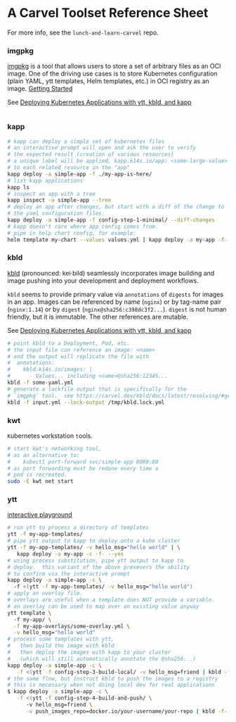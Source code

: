 # A Carvel Toolset Reference Sheet

For more info, see the `lunch-and-learn-carvel` repo.

### imgpkg 

[imgpkg](https://carvel.dev/imgpkg/docs/latest/) is a tool that allows users to store a set of arbitrary files as an OCI image. One of the driving use cases is to store Kubernetes configuration (plain YAML, ytt templates, Helm templates, etc.) in OCI registry as an image. [Getting Started](https://carvel.dev/imgpkg/docs/latest/basic-workflow/)

See [Deploying Kubernetes Applications with ytt, kbld, and kapp](https://carvel.dev/blog/deploying-apps-with-ytt-kbld-kapp/)

```bash

```

### kapp

```bash 
# kapp can deploy a simple set of kubernetes files
# an interactive prompt will open and ask the user to verify 
# the expected result (creation of various resources)
# a unique label will be applied, kapp.k14s.io/app: <some-large-value>
# to each related resource in the "app"
kapp deploy -a simple-app -f ./my-app-is-here/  
# list kapp applications
kapp ls
# inspect an app with a tree
kapp inspect -a simple-app --tree
# deploy an app after changes, but start with a diff of the change to 
# the yaml configuration files:
kapp deploy -a simple-app -f config-step-1-minimal/ --diff-changes
# kapp doesn't care where app config comes from.
# pipe in help chart config, for example:
helm template my-chart --values values.yml | kapp deploy -a my-app -f- --yes
```

### kbld 

[kbld](https://carvel.dev/kbld/docs/latest/) (pronounced: kei·bild) seamlessly incorporates image building and image pushing into your development and deployment workflows.

`kbld` seems to provide primary value via `annotations` of `digests` for images in an app.  Images can be referenced by name (`nginx`) or by tag-name pair (`nginx:1.14`) or by `digest` (`nginx@sha256:c398dc3f2...`).  `digest` is not human friendly, but it is immutable. The other references are mutable.

See [Deploying Kubernetes Applications with ytt, kbld, and kapp](https://carvel.dev/blog/deploying-apps-with-ytt-kbld-kapp/)


```bash 
# point kbld to a Deployment, Pod, etc.
# the input file can reference an image: <name>
# and the output will replicate the file with
#  annotations:
#    kbld.k14s.io/images: |  
#      - Values... including <name>@sha256:12345...
kbld -f some-yaml.yml 
# generate a lockfile output that is specifically for the 
# `imgpkg` tool.  see https://carvel.dev/kbld/docs/latest/resolving/#generating-resolution-imgpkg-lock-output
kbld -f input.yml --lock-output /tmp/kbld.lock.yml
```

### kwt

`K`ubernetes `w`orkstation `t`ools.  

```bash
# start kwt's networking tool,
# as an alternative to:
#    kubectl port-forward svc/simple-app 8080:80
# as port forwarding must be redone every time a
# pod is recreated.
sudo -E kwt net start
```

### ytt 


[interactive playground](https://carvel.dev/ytt/#playground)

```bash
# run ytt to process a directory of templates
ytt -f my-app-templates/
# pipe ytt output to kapp to deploy onto a kube cluster
ytt -f my-app-templates/ -v hello_msg="hello world" | \
   kapp deploy -a my-app -c -f- --yes
# using process substitution, pipe ytt output to kapp to 
# deploy.  this variant of the above presevers the ability
# to confirm via the interactive prompt
kapp deploy -a simple-app -c \ 
  -f <(ytt -f my-app-templates/ -v hello_msg="hello world")
# apply an overlay file.
# overlays are useful when a template does NOT provide a variable.
# an overlay can be used to map over an existing value anyway
ytt template \ 
  -f my-app/ \
  -f my-app-overlays/some-overlay.yml \
  -v hello_msg="hello world"
# process some templates with ytt,
#   then build the image with kbld
#   then deploy the images with kapp to your cluster
#   (which will still automatically annotate the @sha256...)
kapp deploy -a simple-app -c \
   -f <(ytt -f config-step-3-build-local/ -v hello_msg=friend | kbld -f-)
# the same flow, but instruct kbld to push the images to a registry
# this is necessary when not doing local dev for real applications
$ kapp deploy -a simple-app -c \
   -f <(ytt -f config-step-4-build-and-push/ \ 
      -v hello_msg=friend \
      -v push_images_repo=docker.io/your-username/your-repo | kbld -f-)
```
